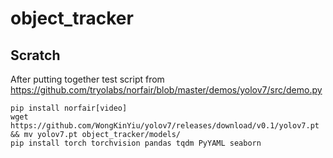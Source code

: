 # object_tracker

## Scratch

After putting together test script from https://github.com/tryolabs/norfair/blob/master/demos/yolov7/src/demo.py

```
pip install norfair[video]
wget https://github.com/WongKinYiu/yolov7/releases/download/v0.1/yolov7.pt && mv yolov7.pt object_tracker/models/
pip install torch torchvision pandas tqdm PyYAML seaborn
```

